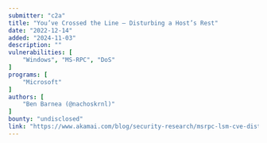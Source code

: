 ```yaml
---
submitter: "c2a"
title: "You’ve Crossed the Line — Disturbing a Host’s Rest"
date: "2022-12-14"
added: "2024-11-03"
description: ""
vulnerabilities: [
    "Windows", "MS-RPC", "DoS"
]
programs: [
    "Microsoft"
]
authors: [
    "Ben Barnea (@nachoskrnl)"
]
bounty: "undisclosed"
link: "https://www.akamai.com/blog/security-research/msrpc-lsm-cve-disturbing-hosts-rest"
---
```




